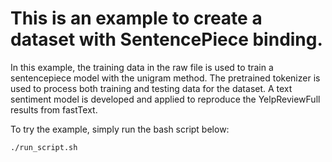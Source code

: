 # This is an example to create a dataset with SentencePiece binding. 

In this example, the training data in the raw file is used to train a
sentencepiece model with the unigram method. The pretrained tokenizer is
used to process both training and testing data for the dataset. A text
sentiment model is developed and applied to reproduce the YelpReviewFull
results from fastText. 

To try the example, simply run the bash script below:

```bash 
./run_script.sh
```
